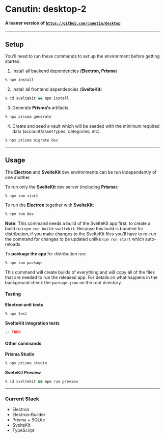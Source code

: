 # Canutin: desktop-2

#### A leaner version of [`https://github.com/canutin/desktop`](https://github.com/canutin/desktop)

---

## Setup

You'll need to run these commands to set up the environment before getting started.

1. Install all backend dependencies (**Electron, Prisma**)

```bash
% npm install
```

2. Install all frontend dependencies (**SvelteKit**)

```bash
% cd sveltekit && npm install
```

3. Generate **Prisma's** artifacts.

```bash
% npx prisma generate
```

4. Create and seed a vault which will be seeded with the minimum required data (account/asset types, categories, etc).

```bash
% npx prisma migrate dev
```

---

## Usage

The **Electron** and **SvelteKit** dev environments can be run independently of one another.

To run only the **SvelteKit** dev server (including **Prisma**):

```bash
% npm run start
```

To run the **Electron** together with **SvelteKit**:

```bash
% npm run dev
```

**Note:** This command needs a build of the SvelteKit app first, to create a build run `npm run build:sveltekit`. Because this build is bundled for distribution, if you make changes to the SvelteKit files you'll have to re-run the command for changes to be updated unlike `npm run start` which auto-reloads.

To **package the app** for distribution run:

```bash
% npm run package
```

This command will create builds of everything and will copy all of the files that are needed to run the released app. For details on what happens in the background check the `package.json` on the root directory.

#### Testing

**Electron unit tests**

```bash
% npm test
```

**SvelteKit integration tests**

```javascript
// TODO
```

#### Other commands

**Prisma Studio**

```bash
% npx prisma studio
```

**SveteKit Preview**

```bash
% cd sveltekit && npm run preview
```

---

### Current Stack

- Electron
- Electron-Builder
- Prisma + SQLite
- SvelteKit
- TypeScript
